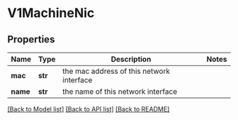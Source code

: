 # V1MachineNic

## Properties
Name | Type | Description | Notes
------------ | ------------- | ------------- | -------------
**mac** | **str** | the mac address of this network interface | 
**name** | **str** | the name of this network interface | 

[[Back to Model list]](../README.md#documentation-for-models) [[Back to API list]](../README.md#documentation-for-api-endpoints) [[Back to README]](../README.md)


